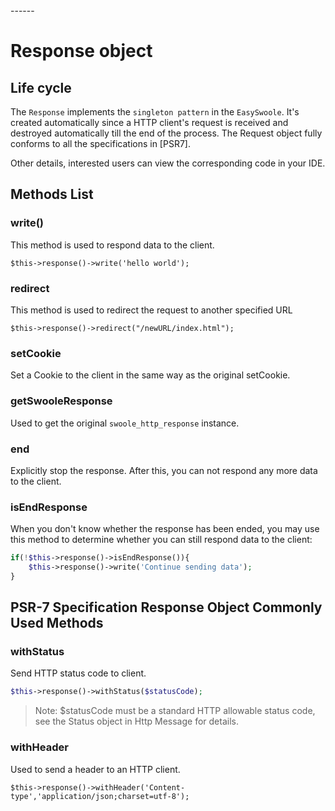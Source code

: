 <head>
     <title>EasySwoole route|swoole route|swoole Api service|swoole custom route</title>
     <meta content="text/html; charset=utf-8" http-equiv="Content-Type">
     <meta name="keywords" content="EasySwoole Response|swoole http|swoole Api document"/>
     <meta name="description" content="EasySwoole Response|swoole http|swoole Api document"/>
</head>
---<head>---

# Response object
## Life cycle
The `Response` implements the `singleton pattern` in the `EasySwoole`. 
It's created automatically since a HTTP client's request is received and destroyed automatically till the end of the process. 
The Request object fully conforms to all the specifications in [PSR7].

Other details, interested users can view the corresponding code in your IDE.

## Methods List
### write()
This method is used to respond data to the client.
```
$this->response()->write('hello world');
```

### redirect
This method is used to redirect the request to another specified URL
```
$this->response()->redirect("/newURL/index.html");
```

### setCookie
Set a Cookie to the client in the same way as the original setCookie.

### getSwooleResponse
Used to get the original `swoole_http_response` instance.

### end
Explicitly stop the response. After this, you can not respond any more data to the client.

### isEndResponse
When you don't know whether the response has been ended, you may use this method to determine whether you can still respond data to the client:
```php
if(!$this->response()->isEndResponse()){
    $this->response()->write('Continue sending data');
}
```

## PSR-7 Specification Response Object Commonly Used Methods
### withStatus
Send HTTP status code to client.
```php
$this->response()->withStatus($statusCode);
```
> Note: $statusCode must be a standard HTTP allowable status code, see the Status object in Http Message for details.

### withHeader
Used to send a header to an HTTP client.
```
$this->response()->withHeader('Content-type','application/json;charset=utf-8');
```
